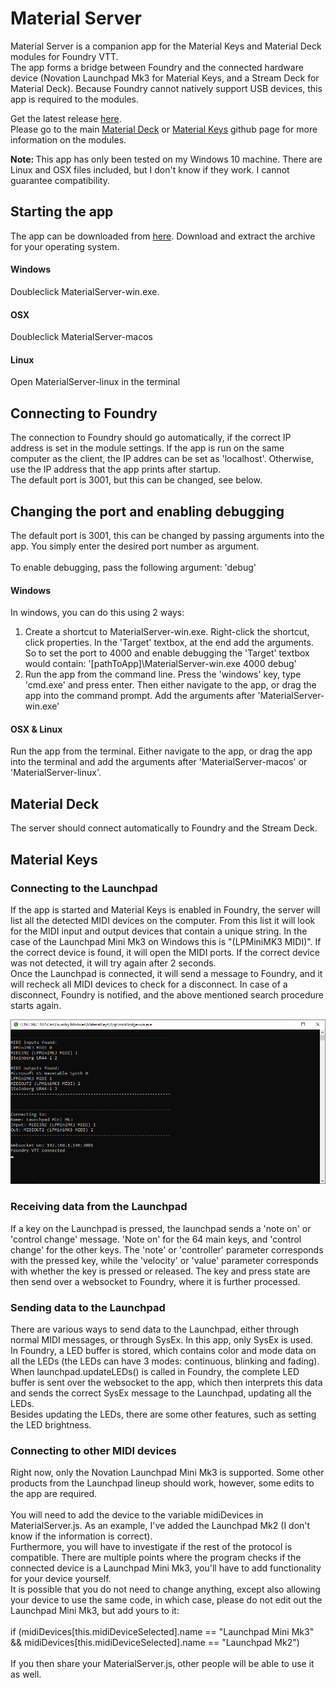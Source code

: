 # Material Server
Material Server is a companion app for the Material Keys and Material Deck modules for Foundry VTT.<br>
The app forms a bridge between Foundry and the connected hardware device (Novation Launchpad Mk3 for Material Keys, and a Stream Deck for Material Deck). Because Foundry cannot natively support USB devices, this app is required to the modules.<br>

Get the latest release <a href="https://github.com/CDeenen/MaterialServer/releases">here</a>.<br>
Please go to the main <a href="https://github.com/CDeenen/MaterialDeck">Material Deck</a> or <a href="https://github.com/CDeenen/MaterialKeys">Material Keys</a> github page for more information on the modules.

<b>Note: </b>This app has only been tested on my Windows 10 machine. There are Linux and OSX files included, but I don't know if they work. I cannot guarantee compatibility.

## Starting the app
The app can be downloaded from <a href="https://github.com/CDeenen/MaterialServer/releases">here</a>. Download and extract the archive for your operating system.<br>

#### Windows
Doubleclick MaterialServer-win.exe.

#### OSX
Doubleclick MaterialServer-macos

#### Linux
Open MaterialServer-linux in the terminal

## Connecting to Foundry
The connection to Foundry should go automatically, if the correct IP address is set in the module settings. If the app is run on the same computer as the client, the IP addres can be set as 'localhost'. Otherwise, use the IP address that the app prints after startup.<br>
The default port is 3001, but this can be changed, see below.

## Changing the port and enabling debugging
The default port is 3001, this can be changed by passing arguments into the app. You simply enter the desired port number as argument.<br>
<br>
To enable debugging, pass the following argument: 'debug'

#### Windows
In windows, you can do this using 2 ways:<br>
<ol>
<li>Create a shortcut to MaterialServer-win.exe. Right-click the shortcut, click properties. In the 'Target' textbox, at the end add the arguments. So to set the port to 4000 and enable debugging the 'Target' textbox would contain: '[pathToApp]\MaterialServer-win.exe 4000 debug'</li>
<li>Run the app from the command line. Press the 'windows' key, type 'cmd.exe' and press enter. Then either navigate to the app, or drag the app into the command prompt. Add the arguments after 'MaterialServer-win.exe'</li>
</ol>

#### OSX & Linux
Run the app from the terminal. Either navigate to the app, or drag the app into the terminal and add the arguments after 'MaterialServer-macos' or 'MaterialServer-linux'.

## Material Deck
The server should connect automatically to Foundry and the Stream Deck.

## Material Keys
### Connecting to the Launchpad
If the app is started and Material Keys is enabled in Foundry, the server will list all the detected MIDI devices on the computer. From this list it will look for the MIDI input and output devices that contain a unique string. In the case of the Launchpad Mini Mk3 on Windows this is "(LPMiniMK3 MIDI)". If the correct device is found, it will open the MIDI ports. If the correct device was not detected, it will try again after 2 seconds.<br>
Once the Launchpad is connected, it will send a message to Foundry, and it will recheck all MIDI devices to check for a disconnect. In case of a disconnect, Foundry is notified, and the above mentioned search procedure starts again.

<img src="https://github.com/CDeenen/MaterialServer/blob/master/src/img/App.png" width="1000">

### Receiving data from the Launchpad
If a key on the Launchpad is pressed, the launchpad sends a 'note on' or 'control change' message. 'Note on' for the 64 main keys, and 'control change' for the other keys. The 'note' or 'controller' parameter corresponds with the pressed key, while the 'velocity' or 'value' parameter corresponds with whether the key is pressed or released. The key and press state are then send over a websocket to Foundry, where it is further processed.

### Sending data to the Launchpad
There are various ways to send data to the Launchpad, either through normal MIDI messages, or through SysEx. In this app, only SysEx is used.<br>
In Foundry, a LED buffer is stored, which contains color and mode data on all the LEDs (the LEDs can have 3 modes: continuous, blinking and fading). When launchpad.updateLEDs() is called in Foundry, the complete LED buffer is sent over the websocket to the app, which then interprets this data and sends the correct SysEx message to the Launchpad, updating all the LEDs.<br>
Besides updating the LEDs, there are some other features, such as setting the LED brightness.

### Connecting to other MIDI devices
Right now, only the Novation Launchpad Mini Mk3 is supported. Some other products from the Launchpad lineup should work, however, some edits to the app are required.<br>
<br>
You will need to add the device to the variable midiDevices in MaterialServer.js. As an example, I've added the Launchpad Mk2 (I don't know if the information is correct).<br>
Furthermore, you will have to investigate if the rest of the protocol is compatible. There are multiple points where the program checks if the connected device is a Launchpad Mini Mk3, you'll have to add functionality for your device yourself.<br>
It is possible that you do not need to change anything, except also allowing your device to use the same code, in which case, please do not edit out the Launchpad Mini Mk3, but add yours to it:<br>
<br>
if (midiDevices[this.midiDeviceSelected].name == "Launchpad Mini Mk3" && midiDevices[this.midiDeviceSelected].name == "Launchpad Mk2")<br>
<br>
 If you then share your MaterialServer.js, other people will be able to use it as well.<br>

